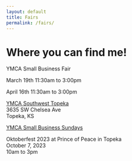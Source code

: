 ```yaml
---
layout: default
title: Fairs
permalink: /fairs/
---
```


# Where you can find me!

YMCA Small Business Fair 

March 19th 11:30am to 3:00pm 

April 16th 11:30am to 3:00pm  

<a href= "https://www.google.com/maps/place/3635+SW+Chelsea+Dr,+Topeka,+KS+66614/@39.0007495,-95.7510472,17z/data=!3m1!4b1!4m6!3m5!1s0x87bee2b84e259585:0x72b837e67551527!8m2!3d39.0007454!4d-95.7488585!16s%2Fg%2F11bw3y3fkw/" target="_blank" rel="noopener" title="">YMCA Southwest Topeka</a>   
3635 SW Chelsea Ave  
Topeka, KS

<a href= "https://www.ymcatopeka.org/ymca-programs/family-and-community/small-business-sundays/" target="_blank" rel="noopener no refferrer">YMCA Small Business Sundays</a>



Oktoberfest 2023 at  Prince of Peace in Topeka  
October 7, 2023  
10am to 3pm